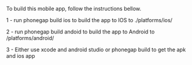 To build this mobile app, follow the instructions bellow.

1 - run phonegap build ios
    to build the app to IOS to ./platforms/ios/

2 - run phonegap build andoid 
    to build the app to Android to /platforms/android/

3 - Either use xcode and android studio or phonegap build to get the apk and ios app